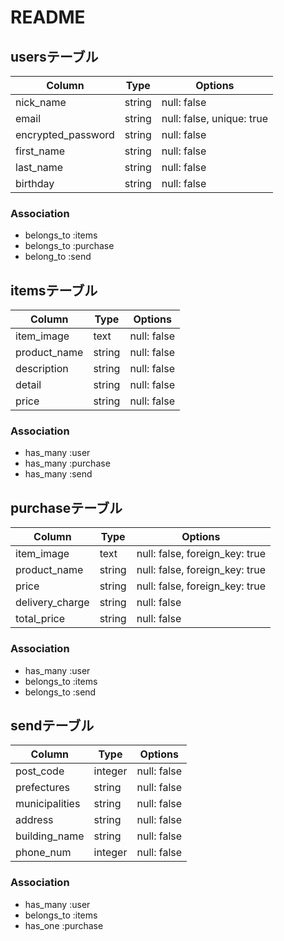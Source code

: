 # README

## usersテーブル

|       Column       |  Type  |          Options          |
| ------------------ | ------ | ------------------------- |
| nick_name          | string | null: false               |
| email              | string | null: false, unique: true |
| encrypted_password | string | null: false               |
| first_name         | string | null: false               |
| last_name          | string | null: false               |
| birthday           | string | null: false               |

### Association
- belongs_to :items
- belongs_to :purchase
- belong_to :send


## itemsテーブル

|    Column    |  Type  |   Options   |
| ------------ | ------ | ----------- |
| item_image   | text   | null: false |
| product_name | string | null: false |
| description  | string | null: false |
| detail       | string | null: false |
| price        | string | null: false |

### Association
- has_many :user
- has_many :purchase
- has_many :send


## purchaseテーブル

|     Column      |  Type  |            Options             |
| --------------- | ------ | ------------------------------ |
| item_image      | text   | null: false, foreign_key: true |
| product_name    | string | null: false, foreign_key: true |
| price           | string | null: false, foreign_key: true |
| delivery_charge | string | null: false                    |
| total_price     | string | null: false                    |

### Association
- has_many :user
- belongs_to :items
- belongs_to :send


## sendテーブル

|     Column      |  Type  |   Options   |
| --------------- | ------ | ----------- |
| post_code      | integer | null: false |
| prefectures    | string  | null: false |
| municipalities | string  | null: false |
| address        | string  | null: false |
| building_name  | string  | null: false |
| phone_num      | integer | null: false |

### Association
- has_many :user
- belongs_to :items
- has_one :purchase